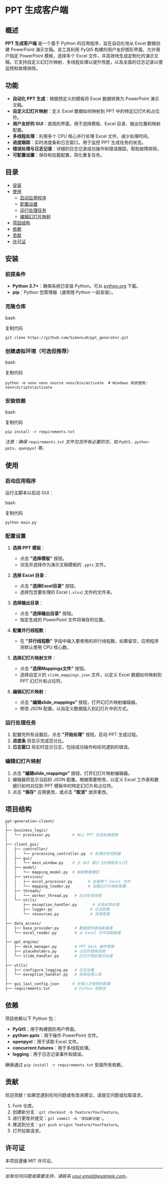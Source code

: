 # PPT 生成客户端

## 概述

**PPT 生成客户端** 是一个基于 Python 的应用程序，旨在自动化地从 Excel 数据创建 PowerPoint 演示文稿。该工具利用 PyQt5 构建的用户友好图形界面，允许用户指定 PowerPoint 模板，选择多个 Excel 文件，并高效地生成定制化的演示文稿。它支持自定义幻灯片映射、多线程处理以提升性能，以及全面的日志记录以便监控和故障排除。

## 功能

- **自动化 PPT 生成**：根据预定义的模板将 Excel 数据转换为 PowerPoint 演示文稿。
- **自定义幻灯片映射**：定义 Excel 数据如何映射到 PPT 中的特定幻灯片和占位符。
- **用户友好的 GUI**：直观的界面，用于选择模板、Excel 目录、输出位置和映射配置。
- **多线程处理**：利用多个 CPU 核心并行处理 Excel 文件，减少处理时间。
- **进度跟踪**：实时进度条和日志窗口，用于监控 PPT 生成任务的状态。
- **错误处理与日志记录**：详细的日志记录成功操作和错误跟踪，帮助故障排除。
- **可配置设置**：保存和加载配置，简化重复任务。

## 目录

- [安装](#%E5%AE%89%E8%A3%85)
- [使用](#%E4%BD%BF%E7%94%A8)
    - [启动应用程序](#%E5%90%AF%E5%8A%A8%E5%BA%94%E7%94%A8%E7%A8%8B%E5%BA%8F)
    - [配置设置](#%E9%85%8D%E7%BD%AE%E8%AE%BE%E7%BD%AE)
    - [运行处理任务](#%E8%BF%90%E8%A1%8C%E5%A4%84%E7%90%86%E4%BB%BB%E5%8A%A1)
    - [编辑幻灯片映射](#%E7%BC%96%E8%BE%91%E5%B9%BB%E7%81%AF%E7%89%87%E6%98%A0%E5%B0%84)
- [项目结构](#%E9%A1%B9%E7%9B%AE%E7%BB%93%E6%9E%84)
- [依赖](#%E4%BE%9D%E8%B5%96)
- [贡献](#%E8%B4%A1%E7%8C%AE)
- [许可证](#%E8%AE%B8%E5%8F%AF%E8%AF%81)

## 安装

### 前提条件

- **Python 3.7+**：确保系统已安装 Python。可从 [python.org](https://www.python.org/downloads/) 下载。
- **pip**：Python 包管理器（通常随 Python 一起安装）。

### 克隆仓库

bash

复制代码

`git clone https://github.com/SimonLuH/ppt_generator.git`

### 创建虚拟环境（可选但推荐）

bash

复制代码

`python -m venv venv source venv/bin/activate  # Windows 系统使用: venv\Scripts\activate`

### 安装依赖

bash

复制代码

`pip install -r requirements.txt`

_注意：确保 `requirements.txt` 文件包含所有必要的包，如 `PyQt5`、`python-pptx`、`openpyxl` 等。_

## 使用

### 启动应用程序

运行主脚本以启动 GUI：

bash

复制代码

`python main.py`

### 配置设置

1. **选择 PPT 模板**：
    
    - 点击 **"选择模板"** 按钮。
    - 浏览并选择作为演示文稿模板的 `.pptx` 文件。
2. **选择 Excel 目录**：
    
    - 点击 **"选择Excel目录"** 按钮。
    - 选择包含要处理的 Excel (`.xlsx`) 文件的文件夹。
3. **选择输出目录**：
    
    - 点击 **"选择输出目录"** 按钮。
    - 指定生成的 PowerPoint 文件将保存的位置。
4. **配置并行线程数**：
    
    - 在 **"并行线程数"** 字段中输入要使用的并行线程数。如果留空，应用程序将默认使用 CPU 核心数。
5. **选择幻灯片映射文件**：
    
    - 点击 **"选择Mappings文件"** 按钮。
    - 选择自定义的 `slide_mappings.json` 文件，以定义 Excel 数据如何映射到 PPT 幻灯片和占位符。
6. **编辑幻灯片映射**：
    
    - 点击 **"编辑slide_mappings"** 按钮，打开幻灯片映射编辑器。
    - 修改 JSON 配置，以自定义数据插入到幻灯片中的方式。

### 运行处理任务

1. 配置完所有设置后，点击 **"开始处理"** 按钮，启动 PPT 生成过程。
2. **进度条** 将显示完成百分比。
3. **日志窗口** 将实时显示日志，包括成功操作和任何遇到的错误。

### 编辑幻灯片映射

1. 点击 **"编辑slide_mappings"** 按钮，打开幻灯片映射编辑器。
2. 编辑器将显示当前的 JSON 配置。根据需要修改，以定义 Excel 工作表和数据行如何对应到 PPT 模板中的特定幻灯片和占位符。
3. 点击 **"保存"** 应用更改，或点击 **"取消"** 放弃更改。

## 项目结构

```bash
ppt-generation-client/
│
├── business_logic/
│   └── processor.py          # 核心 PPT 生成处理逻辑
│
├── client_gui/
│   ├── controller/
│   │   └── processing_controller.py  # 处理任务控制器
│   ├── gui/
│   │   └── main_window.py    # 主 GUI 窗口【应用程序入口】
│   ├── model/
│   │   └── mapping_model.py  # 映射数据模型
│   ├── services/
│   │   ├── excel_processor.py       # 处理单个 Excel 文件
│   │   └── mapping_loader.py        # 加载幻灯片映射配置
│   ├── threads/
│   │   └── worker_thread.py   # 后台任务线程
│   └── utils/
│       ├── exception_handler.py       # 全局异常处理
│       ├── logger.py                 # 日志配置
│       └── resources.py              # 资源管理
│
├── data_access/
│   ├── base_provider.py       # 数据提供者抽象基类
│   └── excel_reader.py        # 从 Excel 文件读取数据
│
├── ppt_engine/
│   ├── deck_manager.py        # PPT Deck 操作管理
│   ├── placeholders.py        # 占位符替换逻辑
│   └── slide_handler.py       # 幻灯片特定操作处理
│
├── utils/
│   ├── configure_logging.py   # 日志设置
│   └── exception_handler.py   # 异常处理工具
│
├── gui_last_config.json      # 存储上次使用的配置
├── requirements.txt           # Python 依赖包                  
```

## 依赖

项目依赖以下 Python 包：

- **PyQt5**：用于构建图形用户界面。
- **python-pptx**：用于操作 PowerPoint 文件。
- **openpyxl**：用于读取 Excel 文件。
- **concurrent.futures**：用于多线程处理。
- **logging**：用于日志记录事件和错误。

确保通过 `pip install -r requirements.txt` 安装所有依赖。

## 贡献

欢迎贡献！如果您遇到任何问题或有改进建议，请提交问题或拉取请求。

1. Fork 仓库。
2. 创建新分支：`git checkout -b feature/YourFeature`。
3. 进行更改并提交：`git commit -m '添加新功能'`。
4. 推送到分支：`git push origin feature/YourFeature`。
5. 打开拉取请求。

## 许可证

本项目遵循 MIT 许可证。

---

_如有任何问题或需要支持，请联系 your.email@example.com。_
